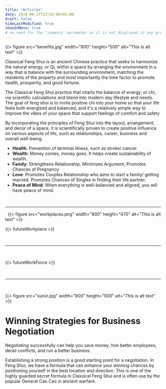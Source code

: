 ```yaml
---
title: "Articles"
date: 2019-06-17T23:53:00+01:00
draft: false
hideLastModified: true
showInMenu: true
# no need for the "summary" parameter as it is not displayed in any previews
---
```


{{< figure src="benefits.jpg" width="800" height="500" alt="This is alt text" >}}

Classical Feng Shui is an ancient Chinese practice that seeks to harmonize the natural energy, or Qi, within a space by arranging the environment in a way that is balance with the surrounding environment, matching the residents of the property and most importantly the time factor to promote health, prosperity, and good fortune.

The Classical Feng Shui practice that charts the balance of energy, or chi, via scientific calculations and blend into modern day lifestyle and needs. The goal of feng shui is to invite positive chi into your home so that your life feels both energized and balanced, and it's a relatively simple way to improve the vibes of your space that support feelings of comfort and safety

By incorporating the principles of Feng Shui into the layout, arrangement, and decor of a space, it is scientifically proven to create positive influence on various aspects of life, such as relationships, career, business and overall well-being.

- **Health**: Prevention of terminal illness, such as stroke/ cancer.
- **Wealth**: Money comes, money goes. It helps create sustainability of wealth.
- **Family**: Strengthens Relationship, Minimizes Argument, Promotes Chances of Pregnancy
- **Love**: Promotes Couples Relationship who aims to start a family/ getting married. Promotes Chances of Singles in finding their life partner.
- **Peace of Mind**: When everything is well-balanced and aligned, you will have peace of mind.

&nbsp;

---

&nbsp;
{{< figure src="workplaces.png" width="800" height="470" alt="This is alt text" >}}

{{< futureWorkplace >}}

&nbsp;

---

&nbsp;

{{< futureWorkForce >}}

&nbsp;

---

&nbsp;

{{< figure src="sunzi.jpg" width="800" height="500" alt="This is alt text" >}}

# Winning Strategies for Business Negotiation

Negotiating successfully can help you save money, hire better employees, derail conflicts, and run a better business. 

Establishing a strong position is a good starting point for a negotiation. In Feng Shui, we have a formula that can enhance your winning chances by positioning yourself in the best location and direction. This is one of the highly guarded secret formula in Classical Feng Shui and is often use by the popular General Cao Cao in ancient warfare.

&nbsp;
